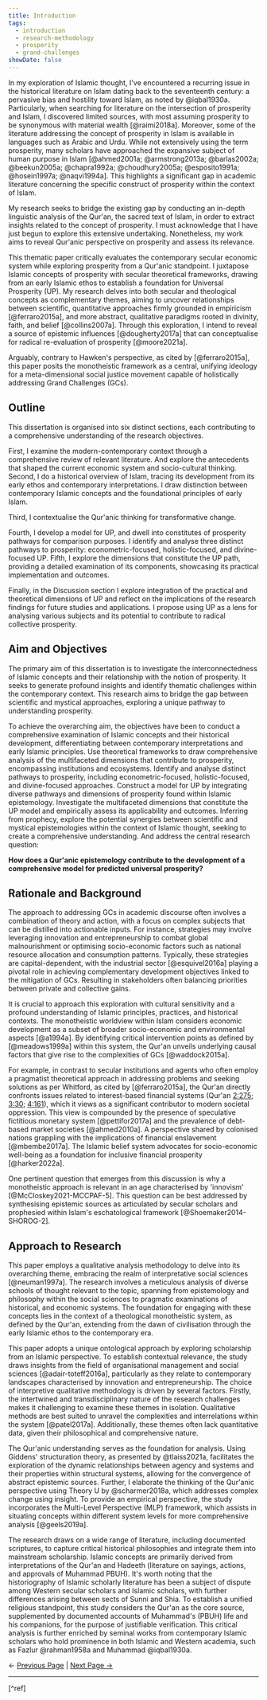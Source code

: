 ```yaml
---
title: Introduction
tags:
  - introduction
  - research-methodology
  - prosperity
  - grand-challenges
showDate: false
---
```

In my exploration of Islamic thought, I've encountered a recurring issue in the historical literature on Islam dating back to the seventeenth century: a pervasive bias and hostility toward Islam, as noted by @iqbal1930a. Particularly, when searching for literature on the intersection of prosperity
and Islam, I discovered limited sources, with most assuming prosperity to be synonymous with material wealth [@raimi2018a]. Moreover, some of the literature addressing the concept of prosperity in Islam is available in languages such as Arabic and Urdu. While not extensively using the term prosperity, many scholars have approached the expansive subject of human purpose in Islam [@ahmed2001a; @armstrong2013a; @barlas2002a; @beekun2005a; @chapra1992a; @choudhury2005a; @esposito1991a; @hosein1997a; @naqvi1994a]. This highlights a significant gap in academic literature concerning the specific construct of prosperity within the context of Islam.

My research seeks to bridge the existing gap by conducting an in-depth linguistic analysis of the Qur'an, the sacred text of Islam, in order to extract insights related to the concept of prosperity. I must acknowledge that I have just begun to explore this extensive undertaking. Nonetheless, my work aims to reveal Qur'anic perspective on prosperity and assess its relevance.

This thematic paper critically evaluates the contemporary secular economic system while exploring prosperity from a Qur'anic standpoint. I juxtapose Islamic concepts of prosperity with secular theoretical frameworks, drawing from an early Islamic ethos to establish a foundation for Universal Prosperity (UP). My research delves into both secular and theological concepts as complementary themes, aiming to uncover relationships between scientific, quantitative approaches firmly grounded in empiricism [@ferraro2015a], and more abstract, qualitative paradigms rooted in divinity, faith, and belief [@collins2007a]. Through this exploration, I intend to reveal a source of epistemic influences [@dougherty2017a] that can conceptualise for radical re-evaluation of prosperity [@moore2021a].

Arguably, contrary to Hawken's perspective, as cited by [@ferraro2015a], this paper posits the monotheistic framework as a central, unifying ideology for a meta-dimensional social justice movement capable of holistically addressing Grand Challenges (<span title="Grand Challenges">GCs</span>).
## Outline
This dissertation is organised into six distinct sections, each contributing to a comprehensive understanding of the research objectives.

First, I examine the modern-contemporary context through a comprehensive review of relevant literature. And explore the antecedents that shaped the current economic system and socio-cultural thinking. 
Second, I do a historical overview of Islam, tracing its development from its early ethos and contemporary interpretations. I draw distinction between contemporary Islamic concepts and the foundational principles of early Islam.

Third, I contextualise the Qur'anic thinking for transformative change.

Fourth, I develop a model for <span title="Universal Prosperity">UP</span>, and dwell into constitutes of prosperity pathways for comparison purposes. I identify and analyse three distinct pathways to prosperity: econometric-focused, holistic-focused, and divine-focused <span title="Universal Prosperity">UP</span>. Fifth, I explore the dimensions that constitute the <span title="Universal Prosperity">UP</span> path, providing a detailed examination of its components, showcasing its practical
implementation and outcomes.

Finally, in the Discussion section I explore integration of the practical and theoretical dimensions of <span title="Universal Prosperity">UP</span> and reflect on the implications of the research findings for future studies and applications. I propose using <span title="Universal Prosperity">UP</span> as a lens for analysing various subjects and its potential to contribute to radical collective prosperity.
## Aim and Objectives
The primary aim of this dissertation is to investigate the interconnectedness of Islamic concepts and their relationship with the notion of prosperity. It seeks to generate profound insights and identify thematic challenges within the contemporary context. This research aims to bridge the gap between scientific and mystical approaches, exploring a unique pathway to understanding prosperity.

To achieve the overarching aim, the objectives have been to conduct a comprehensive examination of Islamic concepts and their historical development, differentiating between contemporary interpretations and early Islamic principles. Use theoretical frameworks to draw comprehensive analysis of the multifaceted dimensions that contribute to prosperity, encompassing institutions and ecosystems. Identify and analyse distinct pathways to prosperity, including econometric-focused, holistic-focused, and divine-focused approaches. Construct a model for <span title="Universal Prosperity">UP</span> by integrating diverse pathways and dimensions of prosperity found within Islamic epistemology. Investigate the multifaceted dimensions that constitute the <span title="Universal Prosperity">UP</span> model and empirically assess its applicability and outcomes. Inferring from prophecy, explore the potential synergies between scientific and mystical epistemologies within the context of Islamic thought, seeking to create a comprehensive understanding. And address the central research question:

**How does a Qur'anic epistemology contribute to the development of a
comprehensive model for predicted universal prosperity?**
## Rationale and Background
The approach to addressing <span title="Grand Challenges">GCs</span> in academic discourse often involves a combination of theory and action, with a focus on complex subjects that can be distilled into actionable inputs. For instance, strategies may involve leveraging innovation and entrepreneurship to combat global
malnourishment or optimising socio-economic factors such as national resource allocation and consumption patterns. Typically, these strategies are capital-dependent, with the industrial sector [@esquivel2016a] playing a pivotal role in achieving complementary development objectives linked to the mitigation of <span title="Grand Challenges">GCs</span>. Resulting in stakeholders often balancing priorities between private and collective gains.

It is crucial to approach this exploration with cultural sensitivity and a profound understanding of Islamic principles, practices, and historical contexts. The monotheistic worldview within Islam considers economic development as a subset of broader socio-economic and environmental
aspects [@a1994a]. By identifying critical intervention points as defined by [@meadows1999a] within this system, the Qur'an unveils underlying causal factors that give rise to the complexities of <span title="Grand Challenges">GCs</span> [@waddock2015a].

For example, in contrast to secular institutions and agents who often employ a pragmatist theoretical approach in addressing problems and seeking solutions as per Whitford, as cited by [@ferraro2015a], the Qur'an directly confronts issues related to interest-based financial systems (Qur'an [2:275](https://quran.com/2/275); [3:30](https://quran.com/3/30); [4:161](https://quran.com/4/161)), which it views as a significant contributor to modern societal oppression. This view is compounded by the presence of speculative fictitious
monetary system [@pettifor2017a] and the prevalence of debt-based market societies [@ahmed2010a]. A perspective shared by colonised nations grappling with the implications of financial enslavement [@mbembe2017a]. The Islamic belief system advocates for socio-economic well-being as a foundation for inclusive financial prosperity [@harker2022a].

One pertinent question that emerges from this discussion is why a monotheistic approach is relevant in an age characterised by 'innovism' [@McCloskey2021-MCCPAF-5]. This question can be best addressed by synthesising epistemic sources as articulated by secular scholars and
prophesied within Islam's eschatological framework [@Shoemaker2014-SHOROG-2].
## Approach to Research
This paper employs a qualitative analysis methodology to delve into its overarching theme, embracing the realm of interpretative social sciences [@neuman1997a]. The research involves a meticulous analysis of diverse schools of thought relevant to the topic, spanning from epistemology and philosophy within the social sciences to pragmatic examinations of historical,
and economic systems. The foundation for engaging with these concepts lies in the context of a theological monotheistic system, as defined by the Qur'an, extending from the dawn of civilisation through the early Islamic ethos to the contemporary era.

This paper adopts a unique ontological approach by exploring scholarship from an Islamic perspective. To establish contextual relevance, the study draws insights from the field of organisational management and social sciences [@adair-toteff2016a], particularly as they relate to contemporary landscapes characterised by innovation and entrepreneurship. The choice of
interpretive qualitative methodology is driven by several factors. Firstly, the intertwined and transdisciplinary nature of the research challenges makes it challenging to examine these themes in isolation. Qualitative methods are best suited to unravel the complexities and interrelations within the system [@patel2017a]. Additionally, these themes often lack quantitative data, given their philosophical and comprehensive nature.

The Qur'anic understanding serves as the foundation for analysis. Using Giddens' structuration theory, as presented by @tlaiss2021a, facilitates the exploration of the dynamic relationships between agency and systems and their properties within structural systems, allowing for the convergence of abstract epistemic sources. Further, I elaborate the thinking
of the Qur'anic perspective using Theory U by @scharmer2018a, which addresses complex change using insight. To provide an empirical perspective, the study incorporates the Multi-Level Perspective (<span title="Multi-Level Perspective">MLP</span>) framework, which assists in situating concepts within different system levels for more comprehensive analysis [@geels2019a].

The research draws on a wide range of literature, including documented scriptures, to capture critical historical philosophies and integrate them into mainstream scholarship. Islamic concepts are primarily derived from interpretations of the Qur'an and Hadeeth (literature on sayings, actions, and approvals of Muhammad <span title="Peace Be Upon Him">PBUH</span>). It's worth noting that the historiography of Islamic scholarly literature has been a subject of dispute among Western secular scholars and Islamic scholars, with further differences arising between sects of Sunni and Shia. To establish a unified religious standpoint, this study considers the Qur'an as the core source, supplemented by documented accounts of Muhammad's (<span title="Peace Be Upon Him">PBUH</span>) life and his companions, for the purpose of justifiable verification. This critical analysis is further enriched by seminal works from contemporary Islamic scholars who hold prominence in both Islamic and Western academia, such as Fazlur @rahman1958a and Muhammad @iqbal1930a.


← [Previous Page](thesis/01-acknowledgments.md) | [Next Page →](thesis/03-present-context)

---
[^ref]